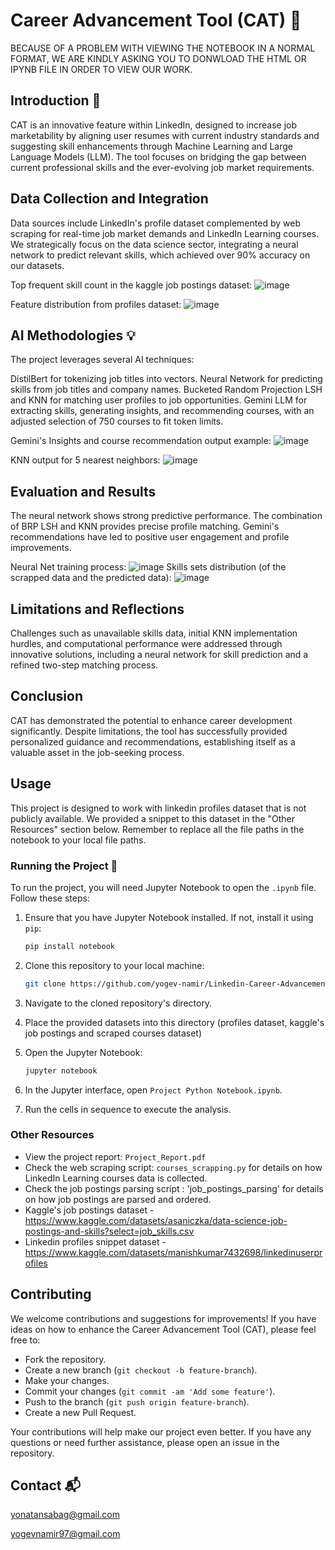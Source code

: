# Career Advancement Tool (CAT) 🚀<!-- Largest title: h1 -->
  BECAUSE OF A PROBLEM WITH VIEWING THE NOTEBOOK IN A NORMAL FORMAT, WE ARE KINDLY ASKING YOU TO DONWLOAD THE HTML OR IPYNB FILE IN ORDER TO VIEW OUR WORK.
## Introduction 📝<!-- Second largest title: h2 -->
CAT is an innovative feature within LinkedIn, designed to increase job marketability by aligning user resumes with current industry standards and suggesting skill enhancements through Machine Learning and Large Language Models (LLM). The tool focuses on bridging the gap between current professional skills and the ever-evolving job market requirements.

## Data Collection and Integration <!-- h3 -->
Data sources include LinkedIn's profile dataset complemented by web scraping for real-time job market demands and LinkedIn Learning courses. We strategically focus on the data science sector, integrating a neural network to predict relevant skills, which achieved over 90% accuracy on our datasets.

Top frequent skill count in the kaggle job postings dataset:
![image](https://github.com/yogev-namir/Linkedin-Career-Advancement-Tool-CAT/assets/81235287/93d66362-50cb-43fe-849a-1a3c72eae86f)

Feature distribution from profiles dataset:
![image](https://github.com/yogev-namir/Linkedin-Career-Advancement-Tool-CAT/assets/81235287/2638f24e-827f-43e2-8fac-8b33fd57874a)


## AI Methodologies 💡<!-- h4 -->
The project leverages several AI techniques:

DistilBert for tokenizing job titles into vectors.
Neural Network for predicting skills from job titles and company names.
Bucketed Random Projection LSH and KNN for matching user profiles to job opportunities.
Gemini LLM for extracting skills, generating insights, and recommending courses, with an adjusted selection of 750 courses to fit token limits.

Gemini's Insights and course recommendation output example:
![image](https://github.com/yogev-namir/Linkedin-Career-Advancement-Tool-CAT/assets/81235287/2891d644-0b9d-41d9-87e9-dbf2a99c6bff)

KNN output for 5 nearest neighbors:
![image](https://github.com/yogev-namir/Linkedin-Career-Advancement-Tool-CAT/assets/81235287/b68c1d9b-2fbe-4ad9-a1e3-0f4e70c7ed90)


## Evaluation and Results <!-- h5 -->
The neural network shows strong predictive performance. The combination of BRP LSH and KNN provides precise profile matching. Gemini's recommendations have led to positive user engagement and profile improvements.

Neural Net training process:
![image](https://github.com/yogev-namir/Linkedin-Career-Advancement-Tool-CAT/assets/81235287/4aa553e7-6543-416a-aa42-c42796073fc0)
Skills sets distribution (of the scrapped data and the predicted data):
![image](https://github.com/yogev-namir/Linkedin-Career-Advancement-Tool-CAT/assets/81235287/1924ada4-d183-4f7b-af3d-1524f2d82a87)

## Limitations and Reflections <!-- Smallest title: h6 -->
Challenges such as unavailable skills data, initial KNN implementation hurdles, and computational performance were addressed through innovative solutions, including a neural network for skill prediction and a refined two-step matching process.

## Conclusion <!-- Back to h2 for section consistency -->
CAT has demonstrated the potential to enhance career development significantly. Despite limitations, the tool has successfully provided personalized guidance and recommendations, establishing itself as a valuable asset in the job-seeking process.



## Usage

This project is designed to work with linkedin profiles dataset that is not publicly available. We provided a snippet to this dataset in the "Other Resources" section below.
Remember to replace all the file paths in the notebook to your local file paths.

### Running the Project 🏃

To run the project, you will need Jupyter Notebook to open the `.ipynb` file. Follow these steps:

1. Ensure that you have Jupyter Notebook installed. If not, install it using `pip`:

    ```bash
    pip install notebook
    ```

2. Clone this repository to your local machine:

    ```bash
    git clone https://github.com/yogev-namir/Linkedin-Career-Advancement-Tool-CAT
    ```

3. Navigate to the cloned repository's directory.

4. Place the provided datasets into this directory (profiles dataset, kaggle's job postings and scraped courses dataset)

5. Open the Jupyter Notebook:

    ```bash
    jupyter notebook
    ```

6. In the Jupyter interface, open `Project Python Notebook.ipynb`.

7. Run the cells in sequence to execute the analysis.

### Other Resources

- View the project report: `Project_Report.pdf`
- Check the web scraping script: `courses_scrapping.py` for details on how LinkedIn Learning courses data is collected.
- Check the job postings parsing script : 'job_postings_parsing' for details on how job postings are parsed and ordered.
- Kaggle's job postings dataset - https://www.kaggle.com/datasets/asaniczka/data-science-job-postings-and-skills?select=job_skills.csv
- Linkedin profiles snippet dataset - https://www.kaggle.com/datasets/manishkumar7432698/linkedinuserprofiles

## Contributing

We welcome contributions and suggestions for improvements! If you have ideas on how to enhance the Career Advancement Tool (CAT), please feel free to:

- Fork the repository.
- Create a new branch (`git checkout -b feature-branch`).
- Make your changes.
- Commit your changes (`git commit -am 'Add some feature'`).
- Push to the branch (`git push origin feature-branch`).
- Create a new Pull Request.

Your contributions will help make our project even better. If you have any questions or need further assistance, please open an issue in the repository.

## Contact 📬
yonatansabag@gmail.com

yogevnamir97@gmail.com
